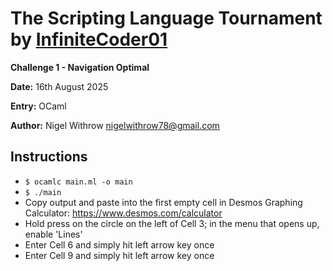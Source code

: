 
# The Scripting Language Tournament by [InfiniteCoder01](https://github.com/infiniteCoder01)

**Challenge 1 - Navigation Optimal**

**Date:** 16th August 2025

**Entry:**  OCaml

**Author:** Nigel Withrow <nigelwithrow78@gmail.com>

## Instructions
+ `$ ocamlc main.ml -o main`
+ `$ ./main`
+ Copy output and paste into the first empty cell in Desmos Graphing Calculator:
  <https://www.desmos.com/calculator>
+ Hold press on the circle on the left of Cell 3; in the menu that opens up, enable 'Lines'
+ Enter Cell 6 and simply hit left arrow key once
+ Enter Cell 9 and simply hit left arrow key once
